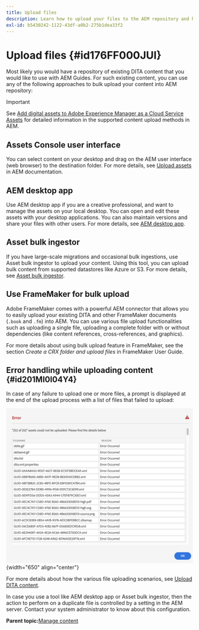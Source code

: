 ```yaml
---
title: Upload files
description: Learn how to upload your files to the AEM repository and handle errors. Know assets console user interface, AEM desktop app, asset bulk ingestor, and use FrameMaker for bulk upload.
exl-id: b5430242-1122-43df-a0b2-275b1dea33f2
---
```

# Upload files {#id176FF000JUI}

Most likely you would have a repository of existing DITA content that you would like to use with AEM Guides. For such existing content, you can use any of the following approaches to bulk upload your content into AEM repository:

>[!IMPORTANT]
>
> See [Add digital assets to Adobe Experience Manager as a Cloud Service Assets](https://experienceleague.adobe.com/docs/experience-manager-cloud-service/assets/manage/add-assets.html) for detailed information in the supported content upload methods in AEM.

## Assets Console user interface 

You can select content on your desktop and drag on the AEM user interface \(web browser\) to the destination folder. For more details, see [Upload assets](https://experienceleague.adobe.com/docs/experience-manager-cloud-service/assets/manage/add-assets.html#upload-assets) in AEM documentation.

## AEM desktop app 

Use AEM desktop app if you are a creative professional, and want to manage the assets on your local desktop. You can open and edit these assets with your desktop applications. You can also maintain versions and share your files with other users. For more details, see [AEM desktop app](https://experienceleague.adobe.com/docs/experience-manager-desktop-app/using/using.html).

## Asset bulk ingestor 

If you have large-scale migrations and occasional bulk ingestions, use Asset bulk ingestor to upload your content. Using this tool, you can upload bulk content from supported datastores like Azure or S3. For more details, see [Asset bulk ingestor](https://experienceleague.adobe.com/docs/experience-manager-cloud-service/assets/manage/add-assets.html?lang=en#asset-bulk-ingestor).

## Use FrameMaker for bulk upload 

Adobe FrameMaker comes with a powerful AEM connector that allows you to easily upload your existing DITA and other FrameMaker documents \(`.book` and `.fm`\) into AEM. You can use various file upload functionalities such as uploading a single file, uploading a complete folder with or without dependencies \(like content references, cross-references, and graphics\).

For more details about using bulk upload feature in FrameMaker, see the section *Create a CRX folder and upload files* in FrameMaker User Guide.

## Error handling while uploading content {#id201MI0I04Y4}

In case of any failure to upload one or more files, a prompt is displayed at the end of the upload process with a list of files that failed to upload:

![](images/uuid-files-failed-to-upload_cs.png){width="650" align="center"}

For more details about how the various file uploading scenarios, see [Upload DITA content](authoring-file-management.md#).

 In case you use a tool like AEM desktop app or Asset bulk ingestor, then the action to perform on a duplicate file is controlled by a setting in the AEM server. Contact your system administrator to know about this configuration.

**Parent topic:**[Manage content](authoring.md)
